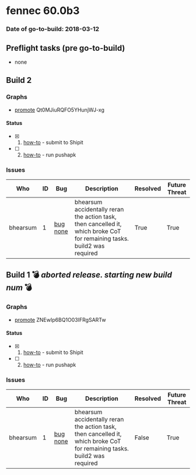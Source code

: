 # fennec 60.0b3

### Date of go-to-build: 2018-03-12

## Preflight tasks (pre go-to-build)
- none

## Build 2  

### Graphs
* [promote](https://tools.taskcluster.net/push-inspector/#/Qt0MJiuRQFO5YHunjWJ-xg) Qt0MJiuRQFO5YHunjWJ-xg


#### Status
- [x] 1.  [how-to](https://wiki.mozilla.org/Release:Release_Automation_on_Mercurial:Starting_a_Release#Submit_to_Ship_It)  - submit to Shipit
- [ ] 2.  [how-to](https://github.com/mozilla-releng/releasewarrior-2.0/blob/master/docs/release-promotion/mobile/howto.md)  - run pushapk

### Issues
| Who                 | ID               | Bug                                                                 | Description                | Resolved                | Future Threat                |
| ------------------- | ---------------- | ------------------------------------------------------------------- | -------------------------- | ----------------------- | ---------------------------- |
| bhearsum  | 1 | [bug none](https://bugzil.la/none)        | bhearsum accidentally reran the action task, then cancelled it, which broke CoT for remaining tasks. build2 was required | True | True |

## Build 1  :bomb: _aborted release. starting new build num_ :bomb: 

### Graphs
* [promote](https://tools.taskcluster.net/push-inspector/#/ZNEwIp6BQ1O03IFRgSARTw) ZNEwIp6BQ1O03IFRgSARTw


#### Status
- [x] 1.  [how-to](https://wiki.mozilla.org/Release:Release_Automation_on_Mercurial:Starting_a_Release#Submit_to_Ship_It)  - submit to Shipit
- [ ] 2.  [how-to](https://github.com/mozilla-releng/releasewarrior-2.0/blob/master/docs/release-promotion/mobile/howto.md)  - run pushapk

### Issues
| Who                 | ID               | Bug                                                                 | Description                | Resolved                | Future Threat                |
| ------------------- | ---------------- | ------------------------------------------------------------------- | -------------------------- | ----------------------- | ---------------------------- |
| bhearsum  | 1 | [bug none](https://bugzil.la/none)        | bhearsum accidentally reran the action task, then cancelled it, which broke CoT for remaining tasks. build2 was required | False | True |

